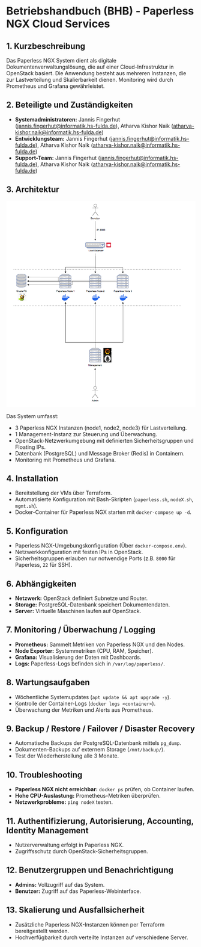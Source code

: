 # Betriebshandbuch (BHB) - Paperless NGX Cloud Services

## 1. Kurzbeschreibung
Das Paperless NGX System dient als digitale Dokumentenverwaltungslösung, die auf einer Cloud-Infrastruktur in OpenStack basiert. Die Anwendung besteht aus mehreren Instanzen, die zur Lastverteilung und Skalierbarkeit dienen. Monitoring wird durch Prometheus und Grafana gewährleistet.

## 2. Beteiligte und Zuständigkeiten
- **Systemadministratoren:** Jannis Fingerhut (jannis.fingerhut@informatik.hs-fulda.de), Atharva Kishor Naik (atharva-kishor.naik@informatik.hs-fulda.de)
- **Entwicklungsteam:** Jannis Fingerhut (jannis.fingerhut@informatik.hs-fulda.de), Atharva Kishor Naik (atharva-kishor.naik@informatik.hs-fulda.de)
- **Support-Team:** Jannis Fingerhut (jannis.fingerhut@informatik.hs-fulda.de), Atharva Kishor Naik (atharva-kishor.naik@informatik.hs-fulda.de)

## 3. Architektur

![Architektur](DiagrammArchitektur.drawio.png)

Das System umfasst:
- 3 Paperless NGX Instanzen (node1, node2, node3) für Lastverteilung.
- 1 Management-Instanz zur Steuerung und Überwachung.
- OpenStack-Netzwerkumgebung mit definierten Sicherheitsgruppen und Floating IPs.
- Datenbank (PostgreSQL) und Message Broker (Redis) in Containern.
- Monitoring mit Prometheus und Grafana.

## 4. Installation
- Bereitstellung der VMs über Terraform.
- Automatisierte Konfiguration mit Bash-Skripten (`paperless.sh`, `nodeX.sh`, `mgmt.sh`).
- Docker-Container für Paperless NGX starten mit `docker-compose up -d`.

## 5. Konfiguration
- Paperless NGX-Umgebungskonfiguration (Über `docker-compose.env`).
- Netzwerkkonfiguration mit festen IPs in OpenStack.
- Sicherheitsgruppen erlauben nur notwendige Ports (z.B. `8000` für Paperless, `22` für SSH).

## 6. Abhängigkeiten
- **Netzwerk:** OpenStack definiert Subnetze und Router.
- **Storage:** PostgreSQL-Datenbank speichert Dokumentendaten.
- **Server:** Virtuelle Maschinen laufen auf OpenStack.

## 7. Monitoring / Überwachung / Logging
- **Prometheus:** Sammelt Metriken von Paperless NGX und den Nodes.
- **Node Exporter:** Systemmetriken (CPU, RAM, Speicher).
- **Grafana:** Visualisierung der Daten mit Dashboards.
- **Logs:** Paperless-Logs befinden sich in `/var/log/paperless/`.

## 8. Wartungsaufgaben
- Wöchentliche Systemupdates (`apt update && apt upgrade -y`).
- Kontrolle der Container-Logs (`docker logs <container>`).
- Überwachung der Metriken und Alerts aus Prometheus.

## 9. Backup / Restore / Failover / Disaster Recovery
- Automatische Backups der PostgreSQL-Datenbank mittels `pg_dump`.
- Dokumenten-Backups auf externem Storage (`/mnt/backup/`).
- Test der Wiederherstellung alle 3 Monate.

## 10. Troubleshooting
- **Paperless NGX nicht erreichbar:** `docker ps` prüfen, ob Container laufen.
- **Hohe CPU-Auslastung:** Prometheus-Metriken überprüfen.
- **Netzwerkprobleme:** `ping nodeX` testen.

## 11. Authentifizierung, Autorisierung, Accounting, Identity Management
- Nutzerverwaltung erfolgt in Paperless NGX.
- Zugriffsschutz durch OpenStack-Sicherheitsgruppen.

## 12. Benutzergruppen und Benachrichtigung
- **Admins:** Vollzugriff auf das System.
- **Benutzer:** Zugriff auf das Paperless-Webinterface.

## 13. Skalierung und Ausfallsicherheit
- Zusätzliche Paperless NGX-Instanzen können per Terraform bereitgestellt werden.
- Hochverfügbarkeit durch verteilte Instanzen auf verschiedene Server.
